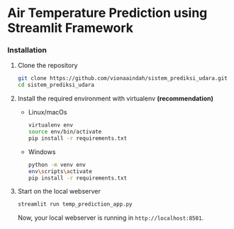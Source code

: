 # Air Temperature Prediction using Streamlit Framework

### Installation

1. Clone the repository
   ```sh
   git clone https://github.com/vionaaindah/sistem_prediksi_udara.git
   cd sistem_prediksi_udara
   ```
2. Install the required environment with virtualenv **(recommendation)**

   - Linux/macOs
     ```sh
     virtualenv env
     source env/bin/activate
     pip install -r requirements.txt
     ```
   - Windows
     ```sh
     python -m venv env
     env\scripts\activate
     pip install -r requirements.txt
     ```

3. Start on the local webserver

   ```sh
   streamlit run temp_prediction_app.py
   ```

   Now, your local webserver is running in `http://localhost:8501`.
